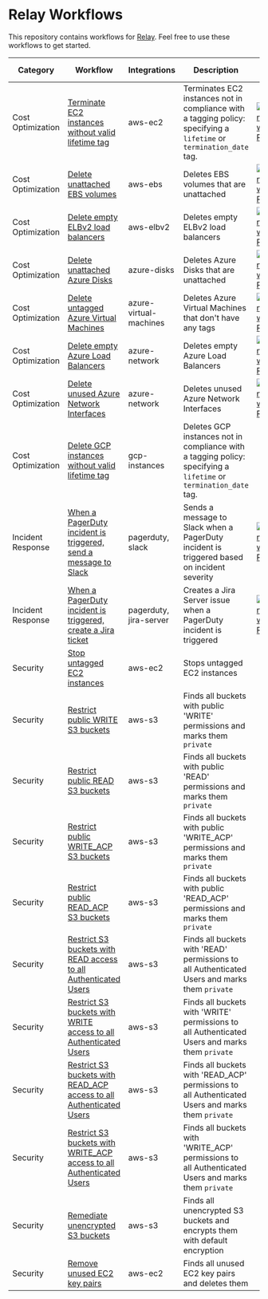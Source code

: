 # Relay Workflows  
This repository contains workflows for [Relay](https://relay.sh). Feel free to use these workflows to get started.

| Category | Workflow      | Integrations  | Description  | Try it! |
| ------------- | ------------- | ------------- | ------------ | -- |
| Cost Optimization | [Terminate EC2 instances without valid lifetime tag](./ec2-reaper) | aws-ec2 | Terminates EC2 instances not in compliance with a tagging policy: specifying a `lifetime` or `termination_date` tag. | [![Run with Relay](https://raw.githubusercontent.com/puppetlabs/relay-workflows/development/images/runbutton.svg)](https://nebula.puppet.com/create-workflow?workflowName=ec2-reaper&initialContentURL=https%3A%2F%2Fraw.githubusercontent.com%2Fpuppetlabs%2Frelay-workflows%2Fmaster%2Fec2-reaper%2Fec2-reaper.yaml) |
| Cost Optimization | [Delete unattached EBS volumes](./ebs-reaper) | aws-ebs | Deletes EBS volumes that are unattached | [![Run with Relay](https://raw.githubusercontent.com/puppetlabs/relay-workflows/development/images/runbutton.svg)](https://nebula.puppet.com/create-workflow?workflowName=ebs-reaper&initialContentURL=https%3A%2F%2Fraw.githubusercontent.com%2Fpuppetlabs%2Frelay-workflows%2Fmaster%2Febs-reaper%2Febs-reaper.yaml) |
| Cost Optimization | [Delete empty ELBv2 load balancers](./elbv2-delete-empty-loadbalancers) | aws-elbv2 | Deletes empty ELBv2 load balancers | [![Run with Relay](https://raw.githubusercontent.com/puppetlabs/relay-workflows/development/images/runbutton.svg)](https://nebula.puppet.com/create-workflow?workflowName=delete-empty-elbv2-loadbalancers&initialContentURL=https%3A%2F%2Fraw.githubusercontent.com%2Fpuppetlabs%2Frelay-workflows%2Fmaster%2Felbv2-delete-empty-loadbalancers%2Felbv2-delete-empty-loadbalancers.yaml) |
| Cost Optimization | [Delete unattached Azure Disks](./azure-disk-reaper) | azure-disks | Deletes Azure Disks that are unattached | [![Run with Relay](https://raw.githubusercontent.com/puppetlabs/relay-workflows/development/images/runbutton.svg)](https://nebula.puppet.com/create-workflow?workflowName=azure-disk-reaper&initialContentURL=https%3A%2F%2Fraw.githubusercontent.com%2Fpuppetlabs%2Frelay-workflows%2Fmaster%2Fazure-disk-reaper%2Fazure-disk-reaper.yaml) |  
| Cost Optimization | [Delete untagged Azure Virtual Machines](./azure-vm-reaper) | azure-virtual-machines | Deletes Azure Virtual Machines that don't have any tags | [![Run with Relay](https://raw.githubusercontent.com/puppetlabs/relay-workflows/development/images/runbutton.svg)](https://nebula.puppet.com/create-workflow?workflowName=azure-vm-reaper&initialContentURL=https%3A%2F%2Fraw.githubusercontent.com%2Fpuppetlabs%2Frelay-workflows%2Fmaster%2Fazure-vm-reaper%2Fazure-vm-reaper.yaml) |
| Cost Optimization | [Delete empty Azure Load Balancers](./azure-delete-empty-loadbalancers) | azure-network | Deletes empty Azure Load Balancers | [![Run with Relay](https://raw.githubusercontent.com/puppetlabs/relay-workflows/development/images/runbutton.svg)](https://nebula.puppet.com/create-workflow?workflowName=azure-delete-empty-lbs&initialContentURL=https%3A%2F%2Fraw.githubusercontent.com%2Fpuppetlabs%2Frelay-workflows%2Fmaster%2Fazure-delete-empty-loadbalancers%2Fazure-delete-empty-loadbalancers.yaml) |
| Cost Optimization | [Delete unused Azure Network Interfaces](./azure-delete-unused-nics) | azure-network | Deletes unused Azure Network Interfaces | [![Run with Relay](https://raw.githubusercontent.com/puppetlabs/relay-workflows/development/images/runbutton.svg)](https://nebula.puppet.com/create-workflow?workflowName=azure-delete-unused-nics&initialContentURL=https%3A%2F%2Fraw.githubusercontent.com%2Fpuppetlabs%2Frelay-workflows%2Fmaster%2Fazure-delete-unused-nics%2Fazure-delete-unused-nics.yaml) |
| Cost Optimization | [Delete GCP instances without valid lifetime tag](./gcp-instance-reaper) | gcp-instances | Deletes GCP instances not in compliance with a tagging policy: specifying a `lifetime` or `termination_date` tag. | |
| Incident Response | [When a PagerDuty incident is triggered, send a message to Slack](./pagerduty-to-slack) | pagerduty, slack | Sends a message to Slack when a PagerDuty incident is triggered based on incident severity| [![Run with Relay](https://raw.githubusercontent.com/puppetlabs/relay-workflows/development/images/runbutton.svg)](https://nebula.puppet.com/create-workflow?workflowName=pagerduty-incident-response&initialContentURL=https%3A%2F%2Fraw.githubusercontent.com%2Fpuppetlabs%2Frelay-workflows%2Fmaster%2Fpagerduty-to-slack%2Fpagerduty-to-slack.yaml) |
| Incident Response | [When a PagerDuty incident is triggered, create a Jira ticket](./pagerduty-to-jira) | pagerduty, jira-server | Creates a Jira Server issue when a PagerDuty incident is triggered | [![Run with Relay](https://raw.githubusercontent.com/puppetlabs/relay-workflows/development/images/runbutton.svg)](https://nebula.puppet.com/create-workflow?workflowName=pagerduty-incident-response&initialContentURL=https%3A%2F%2Fraw.githubusercontent.com%2Fpuppetlabs%2Frelay-workflows%2Fmaster%2Fpagerduty-to-jira%2Fpagerduty-to-jira.yaml) |
| Security | [Stop untagged EC2 instances](./ec2-stop-untagged-instances) | aws-ec2 | Stops untagged EC2 instances | 
| Security | [Restrict public WRITE S3 buckets](./s3-restrict-public-write-buckets) | aws-s3 | Finds all buckets with public 'WRITE' permissions and marks them `private` | 
| Security | [Restrict public READ S3 buckets](./s3-restrict-public-read-buckets) | aws-s3 | Finds all buckets with public 'READ' permissions and marks them `private` | 
| Security | [Restrict public WRITE_ACP S3 buckets](./s3-restrict-public-write_acp-buckets) | aws-s3 | Finds all buckets with public 'WRITE_ACP' permissions and marks them `private` | 
| Security | [Restrict public READ_ACP S3 buckets](./s3-restrict-public-read_acp-buckets) | aws-s3 | Finds all buckets with public 'READ_ACP' permissions and marks them `private` | 
| Security | [Restrict S3 buckets with READ access to all Authenticated Users](./s3-restrict-authenticated_user-read-buckets) | aws-s3 | Finds all buckets with 'READ' permissions to all Authenticated Users and marks them `private` | 
| Security | [Restrict S3 buckets with WRITE access to all Authenticated Users](./s3-restrict-authenticated_user-write-buckets) | aws-s3 | Finds all buckets with 'WRITE' permissions to all Authenticated Users and marks them `private` | 
| Security | [Restrict S3 buckets with READ_ACP access to all Authenticated Users](./s3-restrict-authenticated_user-read_acp-buckets) | aws-s3 | Finds all buckets with 'READ_ACP' permissions to all Authenticated Users and marks them `private` | 
| Security | [Restrict S3 buckets with WRITE_ACP access to all Authenticated Users](./s3-restrict-authenticated_user-write_acp-buckets) | aws-s3 | Finds all buckets with 'WRITE_ACP' permissions to all Authenticated Users and marks them `private` | 
| Security | [Remediate unencrypted S3 buckets](./s3-remediate-unencrypted-buckets) | aws-s3 | Finds all unencrypted S3 buckets and encrypts them with default encryption | 
| Security | [Remove unused EC2 key pairs](./ec2-remove-unused-key-pairs) | aws-ec2 | Finds all unused EC2 key pairs and deletes them | 
